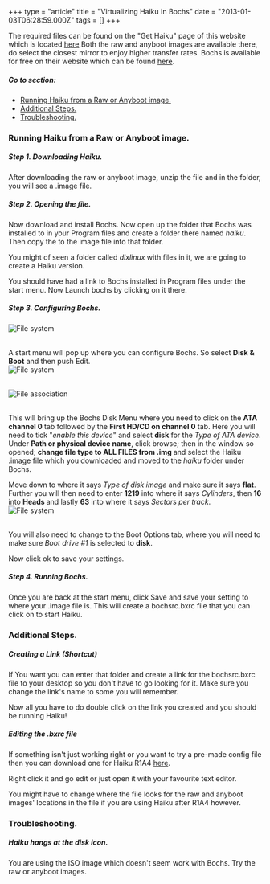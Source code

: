 +++
type = "article"
title = "Virtualizing Haiku In Bochs"
date = "2013-01-03T06:28:59.000Z"
tags = []
+++

The required files can be found on the "Get Haiku" page of this website which is located <a href="/get-haiku">here</a>.Both the raw and anyboot images are available there, do select the closest mirror to enjoy higher transfer rates. Bochs is available for free on their website which can be found <a href="http://bochs.sourceforge.net/">here</a>.

<h5 id="gotopart">Go to section:</h5>
<ul>
<li><a href="#part_rawimage">Running Haiku from a Raw or Anyboot image.</a></li>
<li><a href="#part_additional">Additional Steps.</a></li>
<li><a href="#part_trouble">Troubleshooting.</a></li>
</ul>

<h3 id="part_rawimage">Running Haiku from a Raw or Anyboot image.</h3>
<h5 id="part_Downloadingr">Step 1. Downloading Haiku.</h5>
After downloading the raw or anyboot image, unzip the file and in the folder, you will see a .image file.

<h5 id="part_openingr">Step 2. Opening the file.</h5>
Now download and install Bochs. Now open up the folder that Bochs was installed to in your Program files and create a folder there named <em>haiku</em>. Then copy the to the image file into that folder.

You might of seen a folder called <em>dlxlinux</em> with files in it, we are going to create a Haiku version. 

You should have had a link to Bochs installed in Program files under the start menu. Now Launch bochs by clicking on it there.
<BR>
<h5 id="part_configuringr">Step 3. Configuring Bochs.</h5>
<img alt="File system" src="/files/Image2_0.png"/><P STYLE="margin-bottom: 0in; page-break-before: always"><BR></P>
A start menu will pop up where you can configure Bochs. So select <strong>Disk & Boot</strong> and then push <span class="button">Edit</span>.
<BR>
<img alt="File system" src="/files/Image3_0.png"/><P STYLE="margin-bottom: 0in; page-break-before: always"><BR></P>
<img alt="File association" src="/files/Image3new_0.png"/><P STYLE="margin-bottom: 0in; page-break-before: always"><BR></P>
This will bring up the Bochs Disk Menu where you need to click on the <strong>ATA channel 0</strong> tab followed by the <strong>First HD/CD on channel 0</strong> tab. Here you will need to tick "<em>enable this device</em>" and select <strong>disk</strong> for the <em>Type of ATA device</em>. Under <strong>Path or physical device name</strong>, click browse; then in the window so opened; <strong> change file type to ALL FILES from .img </strong> and select the Haiku .image file which you downloaded and moved to the <em>haiku</em> folder under Bochs.

Move down to where it says <em>Type of disk image</em> and make sure it says <strong>flat</strong>.
Further you will then need to enter <strong>1219</strong> into where it says <em>Cylinders</em>, then <strong>16</strong> into <strong>Heads </strong> and lastly <strong>63</strong> into where it says <em>Sectors per track</em>.
<BR>
<img alt="File system" src="/files/Image4.png"/><P STYLE="margin-bottom: 0in; page-break-before: always"><BR></P>
You will also need to change to the Boot Options tab, where you will need to make sure <em>Boot drive #1</em> is selected to <strong>disk</strong>.


Now click <span class="button">ok</span> to save your settings.

<h5 id="part_runningr">Step 4. Running Bochs.</h5>
Once you are back at the start menu, click <span class="button">Save</span> and save your setting to where your .image file is. This will create a bochsrc.bxrc file that you can click on to start Haiku.
<BR>
<h3 id="part_additional">Additional Steps.</h3>
<h5>Creating a Link (Shortcut)</h5>
If You want you can enter that folder and create a link for the bochsrc.bxrc file to your desktop so you don't have to go looking for it. Make sure you change the link's name to some you will remember.

Now all you have to do double click on the link you created and you should be running Haiku!

<h5>Editing the .bxrc file</h5>
If something isn't just working right or you want to try a pre-made config file then you can download one for Haiku R1A4 <a href="/files/haiku.bxrc_.zip">here</a>.

Right click it and go edit or just open it with your favourite text editor.

You might have to change where the file looks for the raw and anyboot images' locations in the file if you are using Haiku after R1A4 however.
<BR>
<h3 id="part_trouble">Troubleshooting.</h3>
<h5>Haiku hangs at the disk icon.</h5>
You are using the ISO image which doesn't seem work with Bochs. Try the raw or anyboot images.